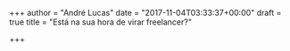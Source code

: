 +++
author = "André Lucas"
date = "2017-11-04T03:33:37+00:00"
draft = true
title = "Está na sua hora de virar freelancer?"

+++
